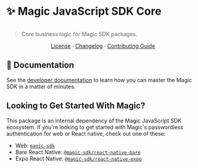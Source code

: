 # ✨ Magic JavaScript SDK Core

[![<MagicLabs>](https://circleci.com/gh/magiclabs/magic-js.svg?style=shield)](https://circleci.com/gh/magiclabs/magic-js)

> Core business logic for Magic SDK packages.

<p align="center">
  <a href="https://github.com/magiclabs/magic-js/blob/master/packages/@magic-sdk/provider/LICENSE">License</a> ·
  <a href="https://github.com/magiclabs/magic-js/blob/master/packages/@magic-sdk/provider/CHANGELOG.md">Changelog</a> ·
  <a href="https://github.com/magiclabs/magic-js/blob/master/CONTRIBUTING.md ">Contributing Guide</a>
</p>

## 📖 Documentation

See the [developer documentation](https://magic.link/docs) to learn how you can master the Magic SDK in a matter of minutes.

## Looking to Get Started With Magic?

This package is an internal dependency of the Magic JavaScript SDK ecosystem. If you're looking to get started with Magic's passwordless authentication for web or React native, check out one of these:

- Web: [`magic-sdk`](https://github.com/magiclabs/magic-js/tree/master/packages/magic-sdk)
- Bare React Native: [`@magic-sdk/react-native-bare`](https://github.com/magiclabs/magic-js/tree/master/packages/@magic-sdk/react-native-bare)
- Expo React Native: [`@magic-sdk/react-native-expo`](https://github.com/magiclabs/magic-js/tree/master/packages/@magic-sdk/react-native-expo) 
